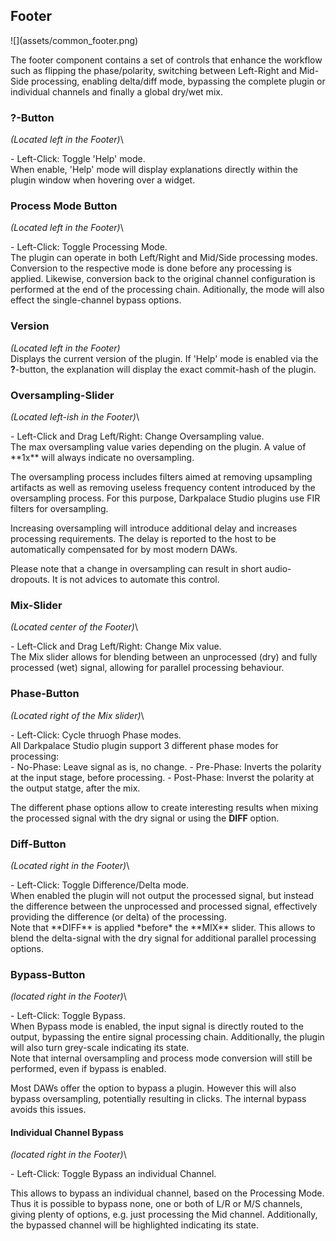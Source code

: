 <h2 class="txt-green">Footer</h2>
<div class="image">
![](assets/common_footer.png)
</div>

The footer component contains a set of controls that
enhance the workflow such as flipping the phase/polarity, switching between Left-Right and Mid-Side processing, enabling delta/diff mode, bypassing the complete plugin or individual channels and finally a global dry/wet mix.

### ?-Button
<span class="location">*(Located left in the Footer)*</span>\
<div class="block controls bg-dark-2">
- <span class="item">Left-Click:</span> Toggle 'Help' mode.
</div>
When enable, 'Help' mode will display explanations directly within the plugin window when hovering over a widget.
<span class="spacer"/>

### Process Mode Button
<span class="location">*(Located left in the Footer)*</span>\
<div class="block controls bg-dark-2">
- <span class="item">Left-Click:</span> Toggle Processing Mode.
</div>
The plugin can operate in both Left/Right and Mid/Side processing modes. Conversion to the
respective mode is done before any processing is applied. Likewise, conversion back to the original 
channel configuration is performed at the end of the processing chain. Aditionally, the mode will 
also effect the single-channel bypass options.

### Version
<span class="location">*(Located left in the Footer)*</span>\
Displays the current version of the plugin. If 'Help' mode is enabled via the **?**-button, the
explanation will display the exact commit-hash of the plugin.
<span class="spacer"/>
<div class="pb"></div>

### Oversampling-Slider
<span class="location">*(Located left-ish in the Footer)*</span>\
<div class="block controls bg-dark-2">
- <span class="item">Left-Click and Drag Left/Right:</span> Change Oversampling value.
</div>
The max oversampling value varies depending on the plugin. A value of **1x** will always
indicate no oversampling.

The oversampling process includes filters aimed at removing upsampling artifacts as well as
removing useless frequency content introduced by the oversampling process. For this purpose,
Darkpalace Studio plugins use FIR filters for oversampling.

Increasing oversampling will introduce additional delay and increases processing requirements.
The delay is reported to the host to be automatically compensated for by most modern DAWs.

<div class="quote bg-yellow">
Please note that a change in oversampling can result in short audio-dropouts. It is not
advices to automate this control.
</div>
<span class="spacer"/>

### Mix-Slider
<span class="location">*(Located center of the Footer)*</span>\
<div class="block controls bg-dark-2">
- <span class="item">Left-Click and Drag Left/Right:</span> Change Mix value.
</div>
The Mix slider allows for blending between an unprocessed (dry) and fully processed (wet) signal, allowing for parallel processing behaviour.
<span class="spacer"/>

### Phase-Button
<span class="location">*(Located right of the Mix slider)*</span>\
<div class="block controls bg-dark-2">
- <span class="item">Left-Click: </span> Cycle thruogh Phase modes.
</div>
All Darkpalace Studio plugin support 3 different phase modes for processing:
<div class="block bg-dark-1">
- <span class="txt-purple">No-Phase:</span> Leave signal as is, no change.
- <span class="txt-purple">Pre-Phase:</span> Inverts the polarity at the input stage, before processing.
- <span class="txt-purple">Post-Phase:</span> Inverst the polarity at the output statge, after the mix.
</div>

The different phase options allow to create interesting results when mixing the processed signal with the dry signal or using the **DIFF** option.
<div class="pb"></div>

### Diff-Button
<span class="location">*(Located right in the Footer)*</span>\
<div class="block controls bg-dark-2">
- <span class="item">Left-Click: </span> Toggle Difference/Delta mode.
</div>
When enabled the plugin will not output the processed signal, but instead the difference between the unprocessed and processed signal, effectively providing the difference (or delta) of the processing.

<div class="quote bg-yellow">
Note that **DIFF** is applied *before* the **MIX** slider. This allows to blend the delta-signal with the dry signal for additional parallel processing options.
</div>

### Bypass-Button
<span class="location">*(located right in the Footer)*</span>\
<div class="block controls bg-dark-2">
- <span class="item">Left-Click: </span> Toggle Bypass.
</div>
When Bypass mode is enabled, the input signal is directly routed to the output, bypassing the entire
signal processing chain. Additionally, the plugin will also turn grey-scale indicating its state.

<div class="quote bg-yellow">
Note that internal oversampling and process mode conversion will still be performed, even if bypass is enabled.
</div>

Most DAWs offer the option to bypass a plugin. However this will also bypass oversampling, potentially resulting in clicks.
The internal bypass avoids this issues.
<span class="spacer"/>

#### Individual Channel Bypass
<span class="location">*(located right in the Footer)*</span>\
<div class="block controls bg-dark-2">
- <span class="item">Left-Click: </span> Toggle Bypass an individual Channel.
</div>

This allows to bypass an individual channel, based on the Processing Mode. 
Thus it is possible to bypass none, one or both of L/R or M/S channels, giving plenty of options, 
e.g. just processing the Mid channel. 
Additionally, the bypassed channel will be highlighted indicating its state.
<div class="pb"></div>